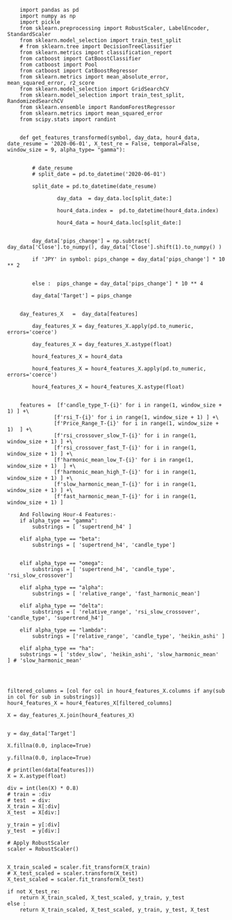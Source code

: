
        import pandas as pd
        import numpy as np
        import pickle
        from sklearn.preprocessing import RobustScaler, LabelEncoder, StandardScaler
        from sklearn.model_selection import train_test_split
        # from sklearn.tree import DecisionTreeClassifier
        from sklearn.metrics import classification_report
        from catboost import CatBoostClassifier
        from catboost import Pool
        from catboost import CatBoostRegressor
        from sklearn.metrics import mean_absolute_error, mean_squared_error, r2_score
        from sklearn.model_selection import GridSearchCV
        from sklearn.model_selection import train_test_split, RandomizedSearchCV
        from sklearn.ensemble import RandomForestRegressor
        from sklearn.metrics import mean_squared_error
        from scipy.stats import randint


        def get_features_transformed(symbol, day_data, hour4_data, date_resume = '2020-06-01', X_test_re = False, temporal=False, window_size = 9, alpha_type= "gamma"):
            
            
            # date_resume
            # split_date = pd.to_datetime('2020-06-01') 
            
            split_date = pd.to_datetime(date_resume)
            
                    day_data  = day_data.loc[split_date:]
                    
                    hour4_data.index =  pd.to_datetime(hour4_data.index)
                
                    hour4_data = hour4_data.loc[split_date:]
                
                
            day_data['pips_change'] = np.subtract( day_data['Close'].to_numpy(), day_data['Close'].shift(1).to_numpy() )
            
            if 'JPY' in symbol: pips_change = day_data['pips_change'] * 10 ** 2 
            
            
            else :  pips_change = day_data['pips_change'] * 10 ** 4 
            
            day_data['Target'] = pips_change
            

        day_features_X   =  day_data[features]

            day_features_X = day_features_X.apply(pd.to_numeric, errors='coerce')
        
            day_features_X = day_features_X.astype(float)
        
            hour4_features_X = hour4_data
        
            hour4_features_X = hour4_features_X.apply(pd.to_numeric, errors='coerce')
        
            hour4_features_X = hour4_features_X.astype(float)

        
        features =  [f'candle_type_T-{i}' for i in range(1, window_size + 1) ] +\
                   [f'rsi_T-{i}' for i in range(1, window_size + 1) ] +\
                   [f'Price_Range_T-{i}' for i in range(1, window_size + 1)  ] +\
                   [f'rsi_crossover_slow_T-{i}' for i in range(1, window_size + 1) ] +\
                   [f'rsi_crossover_fast_T-{i}' for i in range(1, window_size + 1) ] +\
                   [f'harmonic_mean_low_T-{i}' for i in range(1, window_size + 1)  ] +\
                   [f'harmonic_mean_high_T-{i}' for i in range(1, window_size + 1) ] +\
                   [f'slow_harmonic_mean_T-{i}' for i in range(1, window_size + 1) ] +\
                   [f'fast_harmonic_mean_T-{i}' for i in range(1, window_size + 1) ] 
        
        And Following Hour-4 Features:-
        if alpha_type == "gamma":
            substrings = [ 'supertrend_h4' ]
        
        elif alpha_type == "beta":
            substrings = [ 'supertrend_h4', 'candle_type']
            
            
        elif alpha_type == "omega":
            substrings = [ 'supertrend_h4', 'candle_type', 'rsi_slow_crossover']
            
        elif alpha_type == "alpha":
            substrings = [ 'relative_range', 'fast_harmonic_mean']
        
        elif alpha_type == "delta":
            substrings = [ 'relative_range', 'rsi_slow_crossover', 'candle_type', 'supertrend_h4']
            
        elif alpha_type == "lambda":
            substrings = ['relative_range', 'candle_type', 'heikin_ashi' ]

        elif alpha_type == "ha":
        substrings = [ 'stdev_slow', 'heikin_ashi', 'slow_harmonic_mean'  ] # 'slow_harmonic_mean'




    filtered_columns = [col for col in hour4_features_X.columns if any(sub in col for sub in substrings)]
    hour4_features_X = hour4_features_X[filtered_columns]

    X = day_features_X.join(hour4_features_X)


    y = day_data['Target']

    X.fillna(0.0, inplace=True)

    y.fillna(0.0, inplace=True)

    # print(len(data[features]))
    X = X.astype(float)

    div = int(len(X) * 0.8)
    # train = :div
    # test  = div:
    X_train = X[:div]
    X_test  = X[div:]

    y_train = y[:div]
    y_test  = y[div:]

    # Apply RobustScaler
    scaler = RobustScaler()
    

    X_train_scaled = scaler.fit_transform(X_train)
    # X_test_scaled = scaler.transform(X_test)
    X_test_scaled = scaler.fit_transform(X_test)
    
    if not X_test_re:
        return X_train_scaled, X_test_scaled, y_train, y_test
    else :
        return X_train_scaled, X_test_scaled, y_train, y_test, X_test
